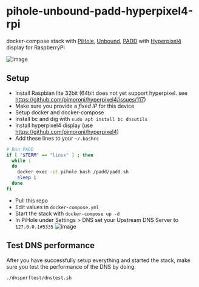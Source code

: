 # pihole-unbound-padd-hyperpixel4-rpi
docker-compose stack with [PiHole](https://github.com/pi-hole/pi-hole), [Unbound](https://github.com/NLnetLabs/unbound), [PADD](https://github.com/pi-hole/PADD) with [Hyperpixel4](https://github.com/pimoroni/hyperpixel4) display for RaspberryPi

![image](https://user-images.githubusercontent.com/13304/133509651-1ac29500-c368-4ffa-978d-27c9160ee314.png)

## Setup

- Install Raspbian lite 32bit (64bit does not yet support hyperpixel. see https://github.com/pimoroni/hyperpixel4/issues/117)
- Make sure you provide a *fixed IP* for this device
- Setup docker and docker-compose
- Install bc and dig with `sudo apt install bc dnsutils`
- Install hyperpixel4 display (use https://github.com/pimoroni/hyperpixel4)
- Add these lines to your `~/.bashrc` 
```bash
# Run PADD
if [ "$TERM" == "linux" ] ; then
  while :
  do
    docker exec -it pihole bash /padd/padd.sh
    sleep 1
  done
fi
```
- Pull this repo
- Edit values in `docker-compose.yml`
- Start the stack with `docker-compose up -d`
- In PiHole under Settings > DNS set your Upstream DNS Server to `127.0.0.1#5335`
![image](https://user-images.githubusercontent.com/13304/133510101-f7c438c9-c24e-4657-992b-a0f7bc963cdc.png)


## Test DNS performance
After you have successfully setup everything and started the stack, make sure you test the performance of the DNS by doing:
```
./dnsperftest/dnstest.sh
```
